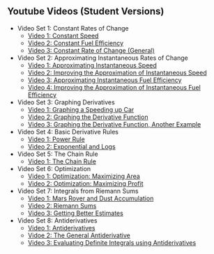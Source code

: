 ## Youtube Videos (Student Versions)

- Video Set 1: Constant Rates of Change
  - [Video 1: Constant Speed](https://youtu.be/2WMTfhhgVyM)
  - [Video 2: Constant Fuel Efficiency](https://youtu.be/nAsB_lLY8Jw)
  - [Video 3: Constant Rate of Change (General)](https://youtu.be/8A6wMrvauRA)
- Video Set 2: Approximating Instantaneous Rates of Change
  - [Video 1: Approximating Instantaneous Speed](https://youtu.be/VyoM3PAP9No)
  - [Video 2: Improving the Approximation of Instantaneous Speed](https://youtu.be/llFreYa35wY)
  - [Video 3: Approximating Instantaneous Fuel Efficiency](https://youtu.be/TSF2wWIjFvA)
  - [Video 4: Improving the Approximation of Instantaneous Fuel Efficiency](https://youtu.be/Y_sodV953fE)
- Video Set 3: Graphing Derivatives
  - [Video 1: Graphing a Speeding up Car](https://www.youtube.com/watch?v=uHY0B3iPHjU)
  - [Video 2: Graphing the Derivative Function](https://www.youtube.com/watch?v=n-3KsId0Km0)
  - [Video 3: Graphing the Derivative Function, Another Example](https://www.youtube.com/watch?v=ZbeQ2qtTRNo)
- Video Set 4: Basic Derivative Rules
  - [Video 1: Power Rule](https://www.youtube.com/watch?v=ZVkWzLIk9cw)
  - [Video 2: Exponential and Logs](https://www.youtube.com/watch?v=ZeW4rltctg4)
- Video Set 5: The Chain Rule
  - [Video 1: The Chain Rule](https://www.youtube.com/watch?v=HBq68-ptX78)
- Video Set 6: Optimization
  - [Video 1: Optimization: Maximizing Area](https://www.youtube.com/watch?v=U4xUxJgMeMg)
  - [Video 2: Optimization: Maximizing Profit](https://www.youtube.com/watch?v=flMzvtv3mXs)
- Video Set 7: Integrals from Riemann Sums
  - [Video 1: Mars Rover and Dust Accumulation](https://www.youtube.com/watch?v=Zsos8uqqZl8)
  - [Video 2: Riemann Sums](https://www.youtube.com/watch?v=0DiuulP2p8c)
  - [Video 3: Getting Better Estimates](https://www.youtube.com/watch?v=LCvSf1oO--8)
- Video Set 8: Antiderivatives
  - [Video 1: Antiderivatives](https://www.youtube.com/watch?v=VBALr2ggcR0)
  - [Vidoe 2: The General Antiderivative](https://www.youtube.com/watch?v=Up7dxYfTYVE)
  - [Video 3: Evaluating Definite Integrals using Antiderivatives](https://www.youtube.com/watch?v=0amPPufnuok)